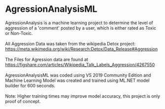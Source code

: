 # AgressionAnalysisML
AgressionAnalysis is a machine learning project to determine the level of aggression of a 'comment' posted by a user, which is either rated as Toxic or Non-Toxic.<br/><br/>
All Aggression Data was taken from the wikipedia Detox project: https://meta.wikimedia.org/wiki/Research:Detox/Data_Release#Aggression<br/><br/>
The Files for Agression data are found at https://figshare.com/articles/Wikipedia_Talk_Labels_Aggression/4267550<br/><br/>
AgressionAnalysisML was coded using VS 2019 Community Edition and Machine Learning Model was created and trained using ML.NET model builder for 600 seconds.<br/><br/>
Note: Higher training times may improve model accuracy, this project is only proof of concept.
